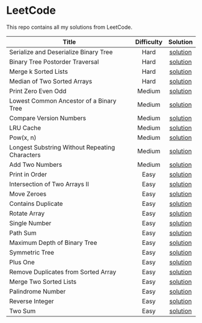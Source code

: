 # LeetCode

This repo contains all my solutions from LeetCode.

| Title                | Difficulty       | Solution  |
|---                   |:---:             |:---:      |
| Serialize and Deserialize Binary Tree | Hard | [solution](/leetcode/solutions/hard/serialize-and-deserialize-binary-tree/) |
| Binary Tree Postorder Traversal | Hard | [solution](/leetcode/solutions/hard/binary-tree-postorder-traversal/) |
| Merge k Sorted Lists | Hard | [solution](/leetcode/solutions/hard/merge-k-sorted-lists/) |
| Median of Two Sorted Arrays | Hard | [solution](/leetcode/solutions/hard/median-of-two-sorted-arrays/) |
| Print Zero Even Odd | Medium | [solution](/leetcode/solutions/medium/print-zero-even-odd/) |
| Lowest Common Ancestor of a Binary Tree | Medium | [solution](/leetcode/solutions/medium/lowest-common-ancestor-of-a-binary-tree/) |
| Compare Version Numbers | Medium | [solution](/leetcode/solutions/medium/compare-version-numbers/) |
| LRU Cache | Medium | [solution](/leetcode/solutions/medium/lru-cache/) |
| Pow(x, n) | Medium | [solution](/leetcode/solutions/medium/powx-n/) |
| Longest Substring Without Repeating Characters | Medium | [solution](/leetcode/solutions/medium/longest-substring-without-repeating-characters/) |
| Add Two Numbers | Medium | [solution](/leetcode/solutions/medium/add-two-numbers/) |
| Print in Order | Easy | [solution](/leetcode/solutions/easy/print-in-order/) |
| Intersection of Two Arrays II | Easy | [solution](/leetcode/solutions/easy/intersection-of-two-arrays-ii/) |
| Move Zeroes | Easy | [solution](/leetcode/solutions/easy/move-zeroes/) |
| Contains Duplicate | Easy | [solution](/leetcode/solutions/easy/contains-duplicate/) |
| Rotate Array | Easy | [solution](/leetcode/solutions/easy/rotate-array/) |
| Single Number | Easy | [solution](/leetcode/solutions/easy/single-number/) |
| Path Sum | Easy | [solution](/leetcode/solutions/easy/path-sum/) |
| Maximum Depth of Binary Tree | Easy | [solution](/leetcode/solutions/easy/maximum-depth-of-binary-tree/) |
| Symmetric Tree | Easy | [solution](/leetcode/solutions/easy/symmetric-tree/) |
| Plus One | Easy | [solution](/leetcode/solutions/easy/plus-one/) |
| Remove Duplicates from Sorted Array | Easy | [solution](/leetcode/solutions/easy/remove-duplicates-from-sorted-array/) |
| Merge Two Sorted Lists | Easy | [solution](/leetcode/solutions/easy/merge-two-sorted-lists/) |
| Palindrome Number | Easy | [solution](/leetcode/solutions/easy/palindrome-number/) |
| Reverse Integer | Easy | [solution](/leetcode/solutions/easy/reverse-integer/) |
| Two Sum | Easy | [solution](/leetcode/solutions/easy/two-sum/) |
